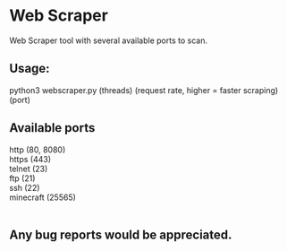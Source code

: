 # Web Scraper
Web Scraper tool with several available ports to scan.


<h2>Usage:</h2>
python3 webscraper.py (threads) (request rate, higher = faster scraping) (port)

<h2>Available ports</h2>
http (80, 8080)<br>
https (443)<br>
telnet (23)<br>
ftp (21)<br>
ssh (22)<br>
minecraft (25565)<br>
<br>
<h2>Any bug reports would be appreciated.</h2>

